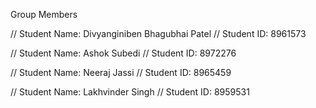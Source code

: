 Group Members

// Student Name: Divyanginiben Bhagubhai Patel
// Student ID: 8961573

// Student Name: Ashok Subedi
// Student ID:  8972276

// Student Name: Neeraj Jassi
// Student ID:  8965459

// Student Name: Lakhvinder Singh
// Student ID: 8959531
